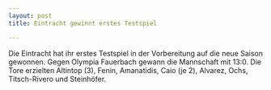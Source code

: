 ```yaml
---
layout: post
title: Eintracht gewinnt erstes Testspiel

---
```


Die Eintracht hat ihr erstes Testspiel in der Vorbereitung auf die neue Saison gewonnen. Gegen Olympia Fauerbach gewann die Mannschaft mit 13:0. Die Tore erzielten Altintop (3), Fenin, Amanatidis, Caio (je 2), Alvarez, Ochs, Titsch-Rivero und Steinhöfer.


